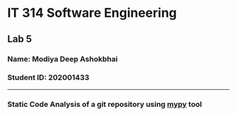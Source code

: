 # IT 314 Software Engineering
## Lab 5

### Name: Modiya Deep Ashokbhai
### Student ID: 202001433
<hr>

### Static Code Analysis of a git repository using [mypy](https://mypy.readthedocs.io/en/stable/) tool

